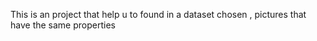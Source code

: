 This is an project that help u to found in a dataset chosen , pictures that have the same properties
